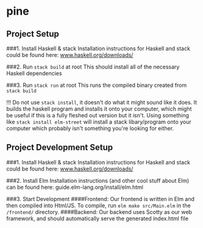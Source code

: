 # pine
## Project Setup

###1. Install Haskell & stack
Installation instructions for Haskell and stack could be found here:
    www.haskell.org/downloads/

###2. Run `stack build` at root
This should install all of the necessary Haskell dependencies

###3. Run `stack run` at root
This runs the compiled binary created from `stack build`

!!! Do not use `stack install`, it doesn't do what it might sound like it does.
It builds the haskell program and installs it onto your computer, which might be useful if this is
a fully fleshed out version but it isn't.
Using something like `stack install elm-street` will install a stack libary/program onto your
computer which probably isn't something you're looking for either.

## Project Development Setup

###1. Install Haskell & stack
Installation instructions for Haskell and stack could be found here:
    www.haskell.org/downloads/

###2. Install Elm
Installation instructions (and other cool stuff about Elm) can be found here:
    guide.elm-lang.org/install/elm.html

###3. Start Development
####Frontend:
Our frontend is written in Elm and then compiled into Html/JS. To compile, run `elm make src/Main.elm`
in the `/frontend/` directory.
####Backend:
Our backend uses Scotty as our web framework, and should automatically serve the generated index.html file
